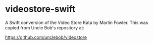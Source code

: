 # videostore-swift

A Swift conversion of the Video Store Kata by Martin Fowler. This was copied from Uncle Bob's repository at:

https://github.com/unclebob/videostore
